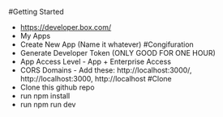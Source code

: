 #Getting Started
- https://developer.box.com/
- My Apps
- Create New App (Name it whatever)
#Congifuration
- Generate Developer Token (ONLY GOOD FOR ONE HOUR)
- App Access Level - App + Enterprise Access
- CORS Domains - Add these: http://localhost:3000/, http://localhost:3000, http://localhost
#Clone
- Clone this github repo
- run npm install
- run npm run dev
